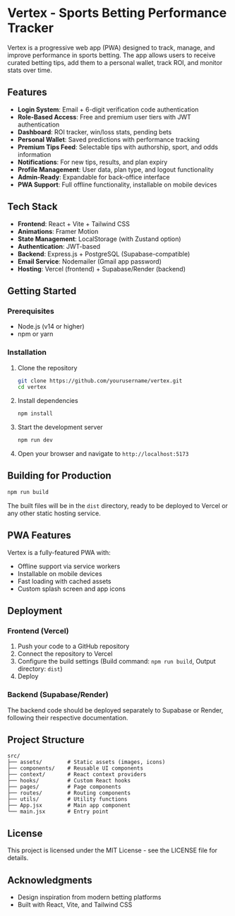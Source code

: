# Vertex - Sports Betting Performance Tracker

Vertex is a progressive web app (PWA) designed to track, manage, and improve performance in sports betting. The app allows users to receive curated betting tips, add them to a personal wallet, track ROI, and monitor stats over time.

## Features

- **Login System**: Email + 6-digit verification code authentication
- **Role-Based Access**: Free and premium user tiers with JWT authentication
- **Dashboard**: ROI tracker, win/loss stats, pending bets
- **Personal Wallet**: Saved predictions with performance tracking
- **Premium Tips Feed**: Selectable tips with authorship, sport, and odds information
- **Notifications**: For new tips, results, and plan expiry
- **Profile Management**: User data, plan type, and logout functionality
- **Admin-Ready**: Expandable for back-office interface
- **PWA Support**: Full offline functionality, installable on mobile devices

## Tech Stack

- **Frontend**: React + Vite + Tailwind CSS
- **Animations**: Framer Motion
- **State Management**: LocalStorage (with Zustand option)
- **Authentication**: JWT-based
- **Backend**: Express.js + PostgreSQL (Supabase-compatible)
- **Email Service**: Nodemailer (Gmail app password)
- **Hosting**: Vercel (frontend) + Supabase/Render (backend)

## Getting Started

### Prerequisites

- Node.js (v14 or higher)
- npm or yarn

### Installation

1. Clone the repository
   ```bash
   git clone https://github.com/yourusername/vertex.git
   cd vertex
   ```

2. Install dependencies
   ```bash
   npm install
   ```

3. Start the development server
   ```bash
   npm run dev
   ```

4. Open your browser and navigate to `http://localhost:5173`

## Building for Production

```bash
npm run build
```

The built files will be in the `dist` directory, ready to be deployed to Vercel or any other static hosting service.

## PWA Features

Vertex is a fully-featured PWA with:

- Offline support via service workers
- Installable on mobile devices
- Fast loading with cached assets
- Custom splash screen and app icons

## Deployment

### Frontend (Vercel)

1. Push your code to a GitHub repository
2. Connect the repository to Vercel
3. Configure the build settings (Build command: `npm run build`, Output directory: `dist`)
4. Deploy

### Backend (Supabase/Render)

The backend code should be deployed separately to Supabase or Render, following their respective documentation.

## Project Structure

```
src/
├── assets/        # Static assets (images, icons)
├── components/    # Reusable UI components
├── context/       # React context providers
├── hooks/         # Custom React hooks
├── pages/         # Page components
├── routes/        # Routing components
├── utils/         # Utility functions
├── App.jsx        # Main app component
└── main.jsx       # Entry point
```

## License

This project is licensed under the MIT License - see the LICENSE file for details.

## Acknowledgments

- Design inspiration from modern betting platforms
- Built with React, Vite, and Tailwind CSS
